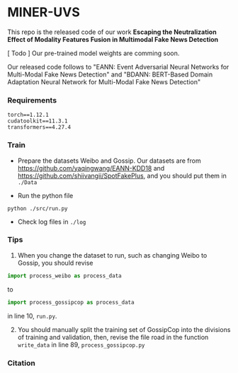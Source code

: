 # MINER-UVS
This repo is the released code of our work **Escaping the Neutralization Effect of Modality Features Fusion in Multimodal Fake News Detection**

[ Todo ] Our pre-trained model weights are comming soon.

Our released code follows to "EANN: Event Adversarial Neural Networks for Multi-Modal Fake News Detection" and "BDANN: BERT-Based Domain Adaptation Neural
Network for Multi-Modal Fake News Detection"

### Requirements

```
torch==1.12.1
cudatoolkit==11.3.1
transformers==4.27.4
```

### Train

- Prepare the datasets Weibo and Gossip. Our datasets are from https://github.com/yaqingwang/EANN-KDD18 and https://github.com/shiivangii/SpotFakePlus,
and you should put them in `./Data`

- Run the python file
```shell
python ./src/run.py
```

- Check log files in `./log`

### Tips
1. When you change the dataset to run, such as changing Weibo to Gossip, you should revise 
```python
import process_weibo as process_data
```
to
```python
import process_gossipcop as process_data
```
in line 10, `run.py`.

2. You should manually split the training set of GossipCop into the divisions of training and validation, then, revise the file road in the function `write_data` in line 89, `process_gossipcop.py`

### Citation
```

```
